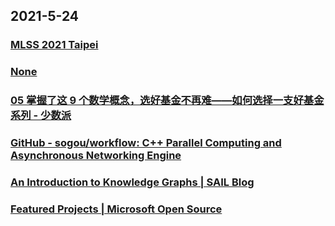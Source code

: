 
## 2021-5-24

### [MLSS 2021 Taipei](http://ai.ntu.edu.tw/mlss2021/)

### [None](https://www.bilibili.com/video/av21376839/)

### [05 掌握了这 9 个数学概念，选好基金不再难——如何选择一支好基金系列 - 少数派](https://sspai.com/post/66816)

### [GitHub - sogou/workflow: C++ Parallel Computing and Asynchronous Networking Engine](https://github.com/sogou/workflow)

### [An Introduction to Knowledge Graphs | SAIL Blog](http://ai.stanford.edu/blog/introduction-to-knowledge-graphs/)

### [Featured Projects | Microsoft Open Source](https://opensource.microsoft.com/projects/)